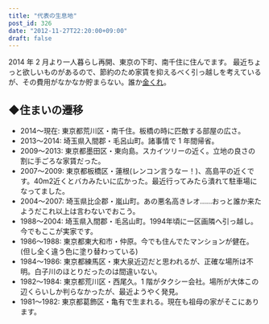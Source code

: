 ```yaml
---
title: "代表の生息地"
post_id: 326
date: "2012-11-27T22:20:00+09:00"
draft: false
---
```



2014 年 2 月より一人暮らし再開、東京の下町、南千住に住んでます。 最近ちょっと欲しいものがあるので、節約のため家賃を抑えるべく引っ越しを考えているが、その費用がなかなか貯まらない。誰か[金くれ](http://kure.danmaq.com)。
## ◆住まいの遷移


  * 2014～現在: 東京都荒川区・南千住。板橋の時に匹敵する部屋の広さ。
  * 2013～2014: 埼玉県入間郡・毛呂山町。諸事情で 1 年間帰省。
  * 2009～2013: 東京都墨田区・東向島。スカイツリーの近く。立地の良さの割に手ごろな家賃だった。
  * 2007～2009: 東京都板橋区・蓮根(レンコン言うなー！)、高島平の近くです。40m2近くとバカみたいに広かった。最近行ってみたら潰れて駐車場になってました。
  * 2004～2007: 埼玉県比企郡・嵐山町。あの悪名高きレオ……おっと誰か来たようだこれ以上は言わないでおこう。
  * 1988～2004: 埼玉県入間郡・毛呂山町。1994年頃に一区画隣へ引っ越し。今でもここが実家です。
  * 1986～1988: 東京都東大和市・仲原。今でも住んでたマンションが健在。(但し全く違う色に塗り替わっている)
  * 1984～1986: 東京都練馬区・東大泉近辺だと思われるが、正確な場所は不明。白子川のほとりだったのは間違いない。
  * 1982～1984: 東京都荒川区・西尾久。1 階がタクシー会社。場所が大体この辺くらいしか判らなかったが、最近ようやく発見。
  * 1981～1982: 東京都葛飾区・亀有で生まれる。現在も祖母の家がそこにあります。
